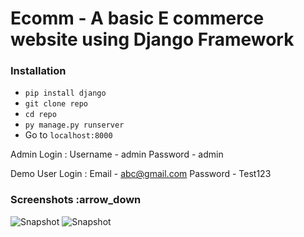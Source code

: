 # Ecomm - A basic E commerce website using **Django Framework**

### Installation
 - `pip install django`
 - `git clone repo`
 - `cd repo`
 - `py manage.py runserver`
 - Go to `localhost:8000`

Admin Login :
 Username - admin
 Password - admin

Demo User Login :
 Email - abc@gmail.com
 Password - Test123

### Screenshots :arrow_down
![Snapshot](https://github.com/divakar166/ecomm/assets/48847293/8b2c204a-69e6-4ef2-b863-db4b7ab4a7e5)
![Snapshot](https://github.com/divakar166/ecomm/assets/48847293/4d283c1d-5caf-4ecc-8d99-5e4f8c89ac0b)
